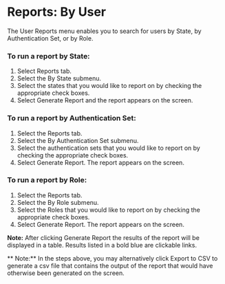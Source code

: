 # Reports: By User

The User Reports menu enables you to search for users by State, by Authentication Set, or by Role.

### To run a report by State:

1.	Select Reports tab.
2.	Select the By State submenu.
3.	Select the states that you would like to report on by checking the appropriate check boxes. 
4.	Select Generate Report and the report appears on the screen.






### To run a report by Authentication Set:

1.	Select the Reports tab.
2.	Select the By Authentication Set submenu.
3.	Select the authentication sets that you would like to report on by checking the appropriate check boxes.
4.	Select Generate Report. The report appears on the screen.






### To run a report by Role:

1.	Select the Reports tab.
2.	Select the By Role submenu.
3.	Select the Roles that you would like to report on by checking the appropriate check boxes.
4.	Select Generate Report. The report appears on the screen.







**Note:**	After clicking Generate Report the results of the report will be displayed in a table.  Results listed in a bold blue are clickable links.

** Note:** In the steps above, you may alternatively click Export to CSV to generate a csv file that contains the output of the report that would have otherwise been generated on the screen.
